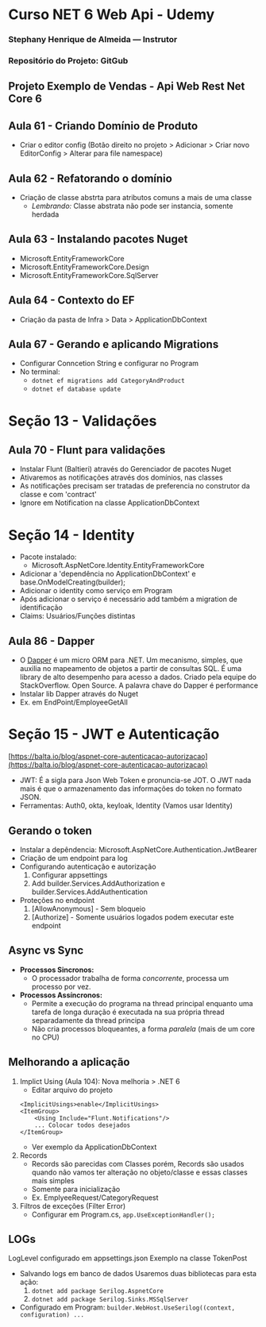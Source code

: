 ﻿# Curso NET 6 Web Api - Udemy 
### Stephany Henrique de Almeida — Instrutor
### Repositório do Projeto: GitGub

## Projeto Exemplo de Vendas - Api Web Rest Net Core 6

## Aula 61 - Criando Domínio de Produto
- Criar o editor config (Botão direito no projeto > Adicionar > Criar novo EditorConfig > Alterar para file namespace)

## Aula 62 - Refatorando o domínio
- Criação de classe abstrta para atributos comuns a mais de uma classe 
	- _Lembrando:_ Classe abstrata não pode ser instancia, somente herdada

## Aula 63 - Instalando pacotes Nuget 
- Microsoft.EntityFrameworkCore
- Microsoft.EntityFrameworkCore.Design
- Microsoft.EntityFrameworkCore.SqlServer

## Aula 64 - Contexto do EF
- Criação da pasta de Infra > Data > ApplicationDbContext

## Aula 67 - Gerando e aplicando Migrations
- Configurar Conncetion String e configurar no Program
- No terminal: 
	- `dotnet ef migrations add CategoryAndProduct`
	- `dotnet ef database update`

# Seção 13 - Validações

## Aula 70 - Flunt para validações
- Instalar Flunt (Baltieri) através do Gerenciador de pacotes Nuget
- Ativaremos as notificações através dos domínios, nas classes
- As notificações precisam ser tratadas de preferencia no construtor da classe e com 'contract'
- Ignore em Notification na classe ApplicationDbContext

# Seção 14 - Identity
- Pacote instalado: 
	- Microsoft.AspNetCore.Identity.EntityFrameworkCore
- Adicionar a 'dependência no ApplicationDbContext' e base.OnModelCreating(builder);
- Adicionar o identity como serviço em Program
- Após adicionar o serviço é necessário add também a migration de identificação
- Claims: Usuários/Funções distintas

## Aula 86 - Dapper
- O [Dapper](https://www.brunobrito.net.br/dapper-em-detalhes/) é um micro ORM para .NET. Um mecanismo, simples, que auxilia no mapeamento de objetos a partir de consultas SQL. É uma library de alto desempenho para acesso a dados. Criado pela equipe do StackOverflow. Open Source. A palavra chave do Dapper é performance
- Instalar lib Dapper através do Nuget
- Ex. em EndPoint/EmployeeGetAll

# Seção 15 - JWT e Autenticação
[https://balta.io/blog/aspnet-core-autenticacao-autorizacao](https://balta.io/blog/aspnet-core-autenticacao-autorizacao)
- JWT: É a sigla para Json Web Token e pronuncia-se JOT. O JWT nada mais é que o armazenamento das informações do token no formato JSON.
- Ferramentas: Auth0, okta, keyloak, Identity (Vamos usar Identity)

## Gerando o token
- Instalar a depêndencia: Microsoft.AspNetCore.Authentication.JwtBearer
- Criação de um endpoint para log
- Configurando autenticação e autorização
	1. Configurar appsettings
	2. Add builder.Services.AddAuthorization e builder.Services.AddAuthentication
- Proteções no endpoint
	1. [AllowAnonymous] - Sem bloqueio
	2. [Authorize] - Somente usuários logados podem executar este endpoint

## Async vs Sync
- **Processos Sincronos:** 
	- O processador trabalha de forma _concorrente_, processa um processo por vez.
- **Processos Assíncronos:** 
	- Permite a execução do programa na thread principal enquanto uma tarefa de longa duração é executada na sua própria thread separadamente da thread principa
	- Não cria processos bloqueantes, a forma _paralela_ (mais de um core no CPU)

## Melhorando a aplicação 
1. Implict Using (Aula 104): Nova melhoria > .NET 6
	- Editar arquivo do projeto
	```
	<ImplicitUsings>enable</ImplicitUsings>
	<ItemGroup>
		<Using Include="Flunt.Notifications"/>
		... Colocar todos desejados
	</ItemGroup>
	```
	- Ver exemplo da ApplicationDbContext
2. Records
	- Records são parecidas com Classes porém, Records são usados quando não vamos ter alteração no objeto/classe e essas classes mais simples
	- Somente para inicialização
	- Ex. EmplyeeRequest/CategoryRequest
3. Filtros de exceções (Filter Error)
    - Configurar em Program.cs, `app.UseExceptionHandler();`

## **LOGs**
LogLevel configurado em appsettings.json
Exemplo na classe TokenPost
- Salvando logs em banco de dados
Usaremos duas bibliotecas para esta ação:
    1. `dotnet add package Serilog.AspnetCore`
    2. `dotnet add package Serilog.Sinks.MSSqlServer`
- Configurado em Program: `builder.WebHost.UseSerilog((context, configuration) ...`
 
